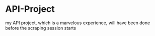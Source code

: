 # API-Project
my API project, which is a marvelous experience, will have been done before the scraping session starts
